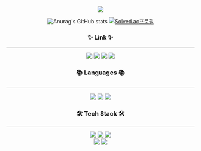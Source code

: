 <div align = "center">
<img src="https://capsule-render.vercel.app/api?type=transparent&fontColor=703ee5&text=Hyunwoo's%20Github!&height=150&fontSize=60&desc=K-HITTEN&descAlignY=75&descAlign=60" />	

![Anurag's GitHub stats](https://github-readme-stats.vercel.app/api?username=K-HITTEN&show_icons=true&theme=gruvbox)
 [![Solved.ac프로필](http://mazassumnida.wtf/api/v2/generate_badge?boj=hwk216)](https://solved.ac/hwk216)
  
<h3>✨ Link ✨</h3>
<hr>
<a href="https://github.com/K-HITTEN" target="_blank"><img src="https://img.shields.io/badge/GitHub-181717?style=flat-square&logo=github&logoColor=white"/></a>
<a href="https://north-carp-7d3.notion.site/Back-End-8085d433791841099b3f125c0c9775de" target="_blank"><img src="https://img.shields.io/badge/Notion-000000?style=flat-square&logo=notion&logoColor=white"/></a>
<a href="https://www.instagram.com/hwk216/" target="_blank"><img src="https://img.shields.io/badge/Instagram-E4405F?style=flat-square&logo=instagram&logoColor=white"/></a>
<a href="mailto:hwk216216@gmail.com"><img src="https://img.shields.io/badge/Gmail-EA4335?style=flat-square&logo=Gmail&logoColor=black"/></a>

<h3>📚 Languages 📚<h3>
<hr>
<img src="https://img.shields.io/badge/C++-00599C?style=flat-square&logo=cplusplus&logoColor=white"/>
<img src="https://img.shields.io/badge/Java-2C2255?style=flat-square&logo=eclipseide&logoColor=white"/>
<img src="https://img.shields.io/badge/Python-3776AB?style=flat-square&logo=python&logoColor=white"/>
<br>
<h3>🛠 Tech Stack 🛠</h3>
<hr> 
<img src="https://img.shields.io/badge/JavaScript-F7DF1E?style=flat-square&logo=javascript&logoColor=black"/>
<img src="https://img.shields.io/badge/HTML-E34F26?style=flat-square&logo=HTML5&logoColor=white"/>
<img src="https://img.shields.io/badge/Figma-F24E1E?style=flat-square&logo=figma&logoColor=white"/>
<br>
<img src="https://img.shields.io/badge/TensorFlow-FF6F00?style=flat-square&logo=tensorflow&logoColor=white"/>
<img src="https://img.shields.io/badge/PyTroch-EE4C2C?style=flat-square&logo=pytorch&logoColor=white"/>
</div>
